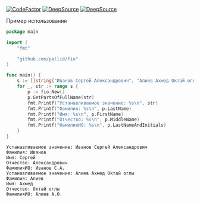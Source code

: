 [![CodeFactor](https://www.codefactor.io/repository/github/pallid/fio/badge)](https://www.codefactor.io/repository/github/pallid/fio)
[![DeepSource](https://deepsource.io/gh/pallid/fio.svg/?label=active+issues&show_trend=true&token=YevWylnxp_ciXd6H673c7piN)](https://deepsource.io/gh/pallid/fio/?ref=repository-badge)
[![DeepSource](https://deepsource.io/gh/pallid/fio.svg/?label=resolved+issues&show_trend=true&token=YevWylnxp_ciXd6H673c7piN)](https://deepsource.io/gh/pallid/fio/?ref=repository-badge)

Пример использования

```go
package main

import (
	"fmt"

	"github.com/pallid/fio"
)

func main() {
	s := []string{"Иванов Сергей Александрович", "Алиев Ахмед Октай оглы"}
	for _, str := range s {
		p := fio.New()
		p.GetPartsOfFullName(str)
		fmt.Printf("Устанавливаемое значение: %s\n", str)
		fmt.Printf("Фамилия: %s\n", p.LastName)
		fmt.Printf("Имя: %s\n", p.FirstName)
		fmt.Printf("Отчество: %s\n", p.MiddleName)
		fmt.Printf("ФамилияИО: %s\n", p.LastNameAndInitials)
	}
}
```

```
Устанавливаемое значение: Иванов Сергей Александрович
Фамилия: Иванов
Имя: Сергей
Отчество: Александрович
ФамилияИО: Иванов С.А.
Устанавливаемое значение: Алиев Ахмед Октай оглы
Фамилия: Алиев
Имя: Ахмед
Отчество: Октай оглы
ФамилияИО: Алиев А.О.
```
